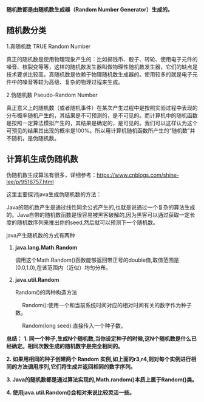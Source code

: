 **随机数都是由随机数生成器（Random Number Generator）生成的。**



## 随机数分类

1.真随机数 TRUE Random Number

真正的随机数是使用物理现象产生的：比如掷钱币、骰子、转轮、使用电子元件的噪音、核裂变等等，这样的随机数发生器叫做物理性随机数发生器，它们的缺点是技术要求比较高。真随机数是依赖于物理随机数生成器的。使用较多的就是电子元件中的噪音等较为高级、复杂的物理过程来生成。

2.伪随机数 Pseudo-Random Number

真正意义上的随机数（或者随机事件）在某次产生过程中是按照实验过程中表现的分布概率随机产生的，其结果是不可预测的，是不可见的。而计算机中的随机函数是按照一定算法模拟产生的，其结果是确定的，是可见的。我们可以这样认为这个可预见的结果其出现的概率是100%。所以用计算机随机函数所产生的“随机数”并不随机，是伪随机数。



## 计算机生成伪随机数



伪随机数生成算法有很多，详细参考：https://www.cnblogs.com/shine-lee/p/9516757.html



这里主要探讨java生成伪随机数的方法：



Java的随机数产生是通过线性同余公式产生的,也就是说通过一个复杂的算法生成的。Java自带的随机数函数是很容易被黑客破解的,因为黑客可以通过获取一定长度的随机数序列来推出你的seed,然后就可以预测下一个随机数。



java产生随机数的方式有两种

1. **java.lang.Math.Random**

   调用这个Math.Random()函数能够返回带正号的double值,取值范围是[0.0,1.0),在该范围内（近似）均匀分布。

2. **java.util.Random**

   Random()的两种构造方法

   　  Random():使用一个和当前系统时间对应的相对时间有关的数字作为种子数。

   　  Random(long seed):直接传入一个种子数。



**总结：**
**1. 同一个种子,生成N个随机数,当你设定种子的时候,这N个随机数是什么已经确定。相同次数生成的随机数字是完全相同的。**

**2. 如果用相同的种子创建两个 Random 实例,如上面的r3,r4,则对每个实例进行相同的方法调用序列,它们将生成并返回相同的数字序列。**

**3. Java的随机数都是通过算法实现的,Math.random()本质上属于Random()类。**

**4. 使用java.util.Random()会相对来说比较灵活一些。**



















